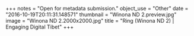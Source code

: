 +++
notes = "Open for metadata submission."
object_use = "Other"
date = "2016-10-19T20:11:31.148571"
thumbnail = "Winona ND 2.preview.jpg"
image = "Winona ND 2.2000x2000.jpg"
title = "Ring (Winona ND 2) | Engaging Digital Tibet"
+++
